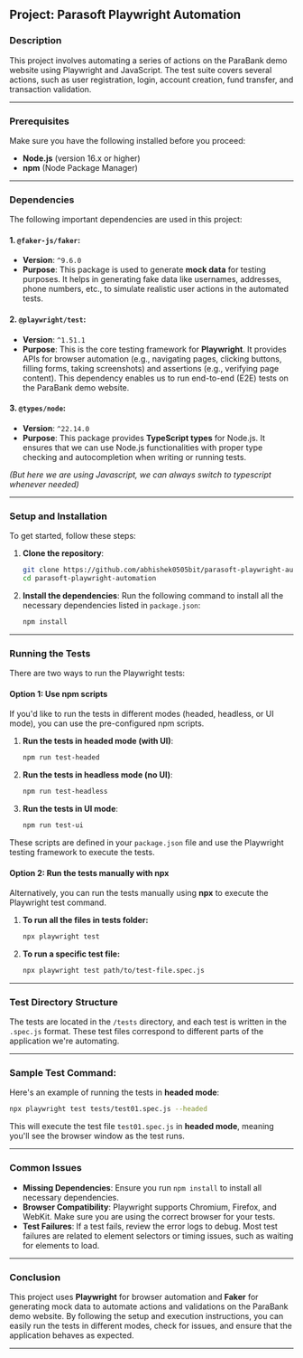 ## **Project: Parasoft Playwright Automation**

### **Description**

This project involves automating a series of actions on the ParaBank demo website using Playwright and JavaScript. The test suite covers several actions, such as user registration, login, account creation, fund transfer, and transaction validation.

---

### **Prerequisites**

Make sure you have the following installed before you proceed:

- **Node.js** (version 16.x or higher)
- **npm** (Node Package Manager)

---

### **Dependencies**

The following important dependencies are used in this project:

#### 1. **`@faker-js/faker`**:
   - **Version**: `^9.6.0`
   - **Purpose**: This package is used to generate **mock data** for testing purposes. It helps in generating fake data like usernames, addresses, phone numbers, etc., to simulate realistic user actions in the automated tests.

#### 2. **`@playwright/test`**:
   - **Version**: `^1.51.1`
   - **Purpose**: This is the core testing framework for **Playwright**. It provides APIs for browser automation (e.g., navigating pages, clicking buttons, filling forms, taking screenshots) and assertions (e.g., verifying page content). This dependency enables us to run end-to-end (E2E) tests on the ParaBank demo website.

#### 3. **`@types/node`**:
   - **Version**: `^22.14.0`
   - **Purpose**: This package provides **TypeScript types** for Node.js. It ensures that we can use Node.js functionalities with proper type checking and autocompletion when writing or running tests.
   
   _(But here we are using Javascript, we can always switch to typescript whenever needed)_

---

### **Setup and Installation**

To get started, follow these steps:

1. **Clone the repository**:
    ```bash
    git clone https://github.com/abhishek0505bit/parasoft-playwright-automation.git
    cd parasoft-playwright-automation
    ```

2. **Install the dependencies**:
    Run the following command to install all the necessary dependencies listed in `package.json`:
    ```bash
    npm install
    ```

---

### **Running the Tests**

There are two ways to run the Playwright tests:

#### **Option 1: Use npm scripts**

If you'd like to run the tests in different modes (headed, headless, or UI mode), you can use the pre-configured npm scripts.

1. **Run the tests in headed mode (with UI)**:
   ```bash
   npm run test-headed
   ```

2. **Run the tests in headless mode (no UI)**:
   ```bash
   npm run test-headless
   ```

3. **Run the tests in UI mode**:
   ```bash
   npm run test-ui
   ```

These scripts are defined in your `package.json` file and use the Playwright testing framework to execute the tests.

#### **Option 2: Run the tests manually with npx**

Alternatively, you can run the tests manually using **npx** to execute the Playwright test command.

1. **To run all the files in tests folder:**

    ```bash
    npx playwright test
    ```

2. **To run a specific test file:**

    ```bash
    npx playwright test path/to/test-file.spec.js
    ```

---


### **Test Directory Structure**

The tests are located in the `/tests` directory, and each test is written in the `.spec.js` format. These test files correspond to different parts of the application we're automating.

---

### **Sample Test Command**:

Here's an example of running the tests in **headed mode**:

```bash
npx playwright test tests/test01.spec.js --headed
```

This will execute the test file `test01.spec.js` in **headed mode**, meaning you'll see the browser window as the test runs.

---

### **Common Issues**

- **Missing Dependencies**: Ensure you run `npm install` to install all necessary dependencies.
- **Browser Compatibility**: Playwright supports Chromium, Firefox, and WebKit. Make sure you are using the correct browser for your tests.
- **Test Failures**: If a test fails, review the error logs to debug. Most test failures are related to element selectors or timing issues, such as waiting for elements to load.

---

### **Conclusion**

This project uses **Playwright** for browser automation and **Faker** for generating mock data to automate actions and validations on the ParaBank demo website. By following the setup and execution instructions, you can easily run the tests in different modes, check for issues, and ensure that the application behaves as expected.

---